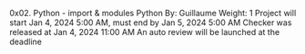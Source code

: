 0x02. Python - import & modules
Python
 By: Guillaume
 Weight: 1
 Project will start Jan 4, 2024 5:00 AM, must end by Jan 5, 2024 5:00 AM
 Checker was released at Jan 4, 2024 11:00 AM
 An auto review will be launched at the deadline

